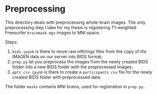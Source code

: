 # Preprocessing 

This directory deals with preprocessing whole-brain images. 
The only preprocessing step I take for my thesis is registering T1-weighted Freesurfer `brainmask.mgz` images to MNI space. 

Steps:
1. `bids.ipynb` is there to move raw nifti/mgz files from the copy of the IMAGEN data on our server into BIDS format; 
2. `prep.py` let you preprocess the images from the newly created BIDS folder into a new BIDS folder with the preprocessed images; 
3. `ppts_csv.ipynb` is there to create a `participants.csv` file for the newly created BIDS folder with preprocessed data.

The folder `masks` contains MNI brains, used for registration in `prep.py`.
